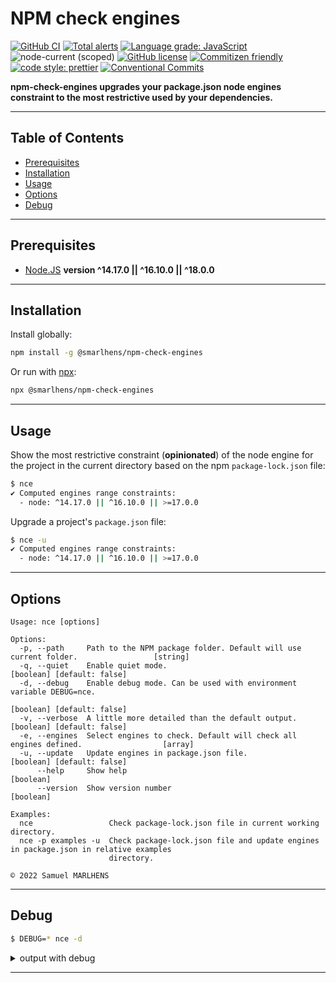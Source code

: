 # NPM check engines

[![GitHub CI](https://github.com/smarlhens/npm-check-engines/workflows/ci/badge.svg)](https://github.com/smarlhens/npm-check-engines/actions/workflows/ci.yml)
[![Total alerts](https://img.shields.io/lgtm/alerts/g/smarlhens/npm-check-engines.svg?logo=lgtm&logoWidth=18)](https://lgtm.com/projects/g/smarlhens/npm-check-engines/alerts/)
[![Language grade: JavaScript](https://img.shields.io/lgtm/grade/javascript/g/smarlhens/npm-check-engines.svg?logo=lgtm&logoWidth=18)](https://lgtm.com/projects/g/smarlhens/npm-check-engines/context:javascript)
![node-current (scoped)](https://img.shields.io/node/v/@smarlhens/npm-check-engines)
[![GitHub license](https://img.shields.io/github/license/smarlhens/npm-check-engines)](https://github.com/smarlhens/npm-check-engines)
[![Commitizen friendly](https://img.shields.io/badge/commitizen-friendly-brightgreen.svg)](http://commitizen.github.io/cz-cli/)
[![code style: prettier](https://img.shields.io/badge/code_style-prettier-ff69b4.svg)](https://github.com/prettier/prettier)
[![Conventional Commits](https://img.shields.io/badge/Conventional%20Commits-1.0.0-yellow.svg)](https://conventionalcommits.org)

**npm-check-engines upgrades your package.json node engines constraint to the most restrictive used by your dependencies.**

---

## Table of Contents

- [Prerequisites](#prerequisites)
- [Installation](#installation)
- [Usage](#usage)
- [Options](#options)
- [Debug](#debug)

---

## Prerequisites

- [Node.JS](https://nodejs.org/en/download/) **version ^14.17.0 || ^16.10.0 || ^18.0.0**

---

## Installation

Install globally:

```sh
npm install -g @smarlhens/npm-check-engines
```

Or run with [npx](https://docs.npmjs.com/cli/v8/commands/npx):

```sh
npx @smarlhens/npm-check-engines
```

---

## Usage

Show the most restrictive constraint (**opinionated**) of the node engine for the project in the current directory based on the npm `package-lock.json` file:

```sh
$ nce
✔ Computed engines range constraints:
  - node: ^14.17.0 || ^16.10.0 || >=17.0.0
```

Upgrade a project's `package.json` file:

```sh
$ nce -u
✔ Computed engines range constraints:
  - node: ^14.17.0 || ^16.10.0 || >=17.0.0
```

---

## Options

```text
Usage: nce [options]

Options:
  -p, --path     Path to the NPM package folder. Default will use current folder.                 [string]
  -q, --quiet    Enable quiet mode.                                             [boolean] [default: false]
  -d, --debug    Enable debug mode. Can be used with environment variable DEBUG=nce.
                                                                                [boolean] [default: false]
  -v, --verbose  A little more detailed than the default output.                [boolean] [default: false]
  -e, --engines  Select engines to check. Default will check all engines defined.                  [array]
  -u, --update   Update engines in package.json file.                           [boolean] [default: false]
      --help     Show help                                                                       [boolean]
      --version  Show version number                                                             [boolean]

Examples:
  nce                 Check package-lock.json file in current working directory.
  nce -p examples -u  Check package-lock.json file and update engines in package.json in relative examples
                      directory.

© 2022 Samuel MARLHENS
```

---

## Debug

```sh
$ DEBUG=* nce -d
```

<details>

<summary>output with debug</summary>

```text
[STARTED] Checking npm package engines range constraints in package-lock.json file...
[TITLE] Checking npm package engines range constraints in examples\package-lock.json file...
[STARTED] Load package-lock.json file...
[SUCCESS] Load package-lock.json file...
[STARTED] Compute engines range constraints...
  nce:node Package  has no constraints for current engine +0ms
  nce:node New most restrictive range: >=6.9.0 +2ms
  nce:node Compare: >=6.9.0 and >=12.22.0 +2ms
  nce:node Range >=12.22.0 is a subset of >=6.9.0 +0ms
  nce:node New most restrictive range: >=12.22.0 +0ms
  nce:node Compare: >=12.22.0 and * +1ms
  nce:node Range >=12.22.0 is a subset of * +0ms
  nce:node Compare: >=12.22.0 and >=7.0.0 +0ms
  nce:node Range >=12.22.0 is a subset of >=7.0.0 +0ms
  nce:node Package node_modules/noengines has no constraints for current engine +0ms
  nce:node Compare: >=12.22.0 and >=12.13.0 <13.0.0-0||>=14.15.0 <15.0.0-0||>=16.10.0 <17.0.0-0||>=17.0.0 +1ms
  nce:node Applying minimal version 12.22.0 to both ranges. +1ms
  nce:node Compare: >=12.22.0 and >=12.22.0 <13.0.0-0||>=14.15.0 <15.0.0-0||>=16.10.0 <17.0.0-0||>=17.0.0 +1ms
  nce:node Range >=12.22.0 <13.0.0-0||>=14.15.0 <15.0.0-0||>=16.10.0 <17.0.0-0||>=17.0.0 is a subset of >=12.22.0 +0ms
  nce:node New most restrictive range: >=12.22.0 <13.0.0-0||>=14.15.0 <15.0.0-0||>=16.10.0 <17.0.0-0||>=17.0.0 +0ms
  nce:node Compare: >=12.22.0 <13.0.0-0||>=14.15.0 <15.0.0-0||>=16.10.0 <17.0.0-0||>=17.0.0 and >=16.0.0||>=14.17.0 <15.0.0-0 +1ms
  nce:node Applying minimal version 14.17.0 to both ranges. +0ms
  nce:node Compare: >=14.17.0 <15.0.0-0||>=16.10.0 <17.0.0-0||>=17.0.0 and >=14.17.0 <15.0.0-0||>=16.0.0 +0ms
  nce:node Range >=14.17.0 <15.0.0-0||>=16.10.0 <17.0.0-0||>=17.0.0 is a subset of >=14.17.0 <15.0.0-0||>=16.0.0 +1ms
  nce:node New most restrictive range: >=14.17.0 <15.0.0-0||>=16.10.0 <17.0.0-0||>=17.0.0 +0ms
  nce:node Final computed engine range constraint: >=14.17.0 <15.0.0-0||>=16.10.0 <17.0.0-0||>=17.0.0 +0ms
[SUCCESS] Compute engines range constraints...
[STARTED] Output computed engines range constraints...
  nce:node Simplified computed engine range constraint: ^14.17.0 || ^16.10.0 || >=17.0.0 +0ms
[TITLE] Computed engines range constraints:
[TITLE] - node: ^14.17.0 || ^16.10.0 || >=17.0.0
[SUCCESS] Output computed engines range constraints...
[STARTED] Update package.json file...
[SKIPPED] Update is disabled by default.
[SUCCESS] Computed engines range constraints:
[SUCCESS] - node: ^14.17.0 || ^16.10.0 || >=17.0.0
```

</details>

---
